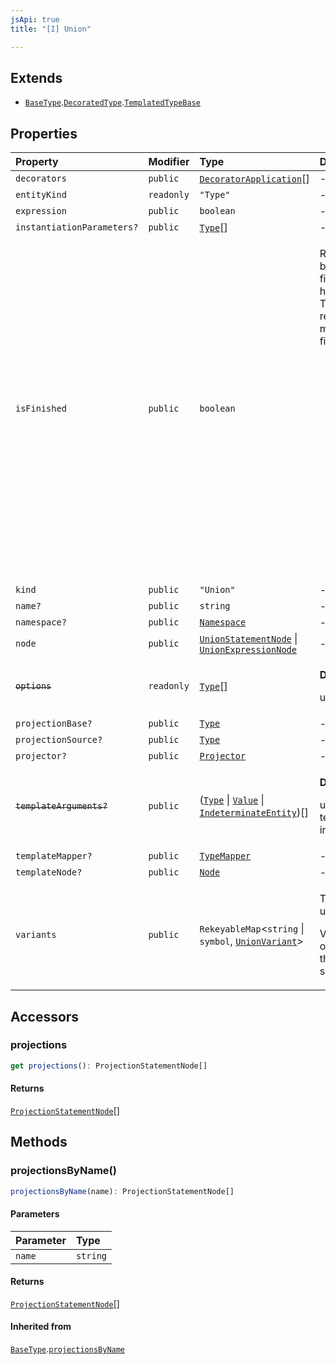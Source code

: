```yaml
---
jsApi: true
title: "[I] Union"

---
```

## Extends

- [`BaseType`](BaseType.md).[`DecoratedType`](DecoratedType.md).[`TemplatedTypeBase`](TemplatedTypeBase.md)

## Properties

| Property | Modifier | Type | Description | Overrides | Inherited from |
| :------ | :------ | :------ | :------ | :------ | :------ |
| `decorators` | `public` | [`DecoratorApplication`](DecoratorApplication.md)[] | - | [`DecoratedType`](DecoratedType.md).`decorators` | [`DecoratedType`](DecoratedType.md).`decorators` |
| `entityKind` | `readonly` | `"Type"` | - | [`BaseType`](BaseType.md).`entityKind` | [`BaseType`](BaseType.md).`entityKind` |
| `expression` | `public` | `boolean` | - | - | - |
| `instantiationParameters?` | `public` | [`Type`](../type-aliases/Type.md)[] | - | [`BaseType`](BaseType.md).`instantiationParameters` | [`BaseType`](BaseType.md).`instantiationParameters` |
| `isFinished` | `public` | `boolean` | <p>Reflect if a type has been finished(Decorators have been called). There is multiple reasons a type might not be finished:</p><ul><li>a template declaration will not</li><li>a template instance that argument that are still template parameters</li><li>a template instance that is only partially instantiated(like a templated operation inside a templated interface)</li></ul> | [`BaseType`](BaseType.md).`isFinished` | [`BaseType`](BaseType.md).`isFinished` |
| `kind` | `public` | `"Union"` | - | [`BaseType`](BaseType.md).`kind` | [`BaseType`](BaseType.md).`kind` |
| `name?` | `public` | `string` | - | - | - |
| `namespace?` | `public` | [`Namespace`](Namespace.md) | - | - | - |
| `node` | `public` | [`UnionStatementNode`](UnionStatementNode.md) \| [`UnionExpressionNode`](UnionExpressionNode.md) | - | [`BaseType`](BaseType.md).`node` | [`BaseType`](BaseType.md).`node` |
| ~~`options`~~ | `readonly` | [`Type`](../type-aliases/Type.md)[] | <p>**Deprecated**</p><p>use variants</p> | - | - |
| `projectionBase?` | `public` | [`Type`](../type-aliases/Type.md) | - | [`BaseType`](BaseType.md).`projectionBase` | [`BaseType`](BaseType.md).`projectionBase` |
| `projectionSource?` | `public` | [`Type`](../type-aliases/Type.md) | - | [`BaseType`](BaseType.md).`projectionSource` | [`BaseType`](BaseType.md).`projectionSource` |
| `projector?` | `public` | [`Projector`](Projector.md) | - | [`BaseType`](BaseType.md).`projector` | [`BaseType`](BaseType.md).`projector` |
| ~~`templateArguments?`~~ | `public` | ([`Type`](../type-aliases/Type.md) \| [`Value`](../type-aliases/Value.md) \| [`IndeterminateEntity`](IndeterminateEntity.md))[] | <p>**Deprecated**</p><p>use templateMapper instead.</p> | [`TemplatedTypeBase`](TemplatedTypeBase.md).`templateArguments` | [`TemplatedTypeBase`](TemplatedTypeBase.md).`templateArguments` |
| `templateMapper?` | `public` | [`TypeMapper`](TypeMapper.md) | - | [`TemplatedTypeBase`](TemplatedTypeBase.md).`templateMapper` | [`TemplatedTypeBase`](TemplatedTypeBase.md).`templateMapper` |
| `templateNode?` | `public` | [`Node`](../type-aliases/Node.md) | - | [`TemplatedTypeBase`](TemplatedTypeBase.md).`templateNode` | [`TemplatedTypeBase`](TemplatedTypeBase.md).`templateNode` |
| `variants` | `public` | `RekeyableMap`<`string` \| `symbol`, [`UnionVariant`](UnionVariant.md)\> | <p>The variants of the union.</p><p>Variants are ordered in order that they appear in source.</p> | - | - |

## Accessors

### projections

```ts
get projections(): ProjectionStatementNode[]
```

#### Returns

[`ProjectionStatementNode`](ProjectionStatementNode.md)[]

## Methods

### projectionsByName()

```ts
projectionsByName(name): ProjectionStatementNode[]
```

#### Parameters

| Parameter | Type |
| :------ | :------ |
| `name` | `string` |

#### Returns

[`ProjectionStatementNode`](ProjectionStatementNode.md)[]

#### Inherited from

[`BaseType`](BaseType.md).[`projectionsByName`](BaseType.md#projectionsbyname)
